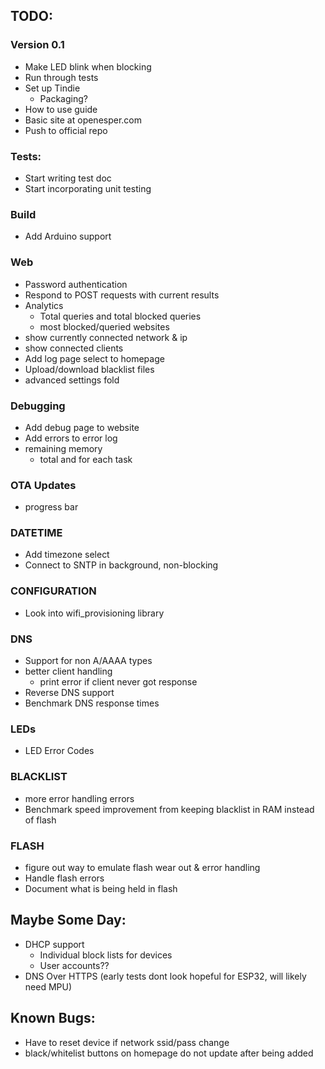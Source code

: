 ## TODO:

### Version 0.1
- Make LED blink when blocking
- Run through tests
- Set up Tindie
    - Packaging?
- How to use guide
- Basic site at openesper.com
- Push to official repo

### Tests:
- Start writing test doc
- Start incorporating unit testing
### Build
- Add Arduino support
### Web
- Password authentication
- Respond to POST requests with current results
- Analytics
    - Total queries and total blocked queries
    - most blocked/queried websites
- show currently connected network & ip
- show connected clients
- Add log page select to homepage 
- Upload/download blacklist files
- advanced settings fold
### Debugging
- Add debug page to website
- Add errors to error log
- remaining memory
    - total and for each task
### OTA Updates
- progress bar
### DATETIME
- Add timezone select
- Connect to SNTP in background, non-blocking
### CONFIGURATION
- Look into wifi_provisioning library
### DNS
- Support for non A/AAAA types
- better client handling
    - print error if client never got response
- Reverse DNS support
- Benchmark DNS response times
### LEDs
- LED Error Codes
### BLACKLIST
- more error handling errors
- Benchmark speed improvement from keeping blacklist in RAM instead of flash
### FLASH
- figure out way to emulate flash wear out & error handling
- Handle flash errors
- Document what is being held in flash

## Maybe Some Day:
- DHCP support
    - Individual block lists for devices
    - User accounts??
- DNS Over HTTPS (early tests dont look hopeful for ESP32, will likely need MPU)

## Known Bugs:
- Have to reset device if network ssid/pass change
- black/whitelist buttons on homepage do not update after being added 
